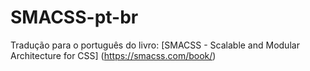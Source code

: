 # SMACSS-pt-br
Tradução para o português do livro: [SMACSS - Scalable and Modular Architecture for CSS] (https://smacss.com/book/)
